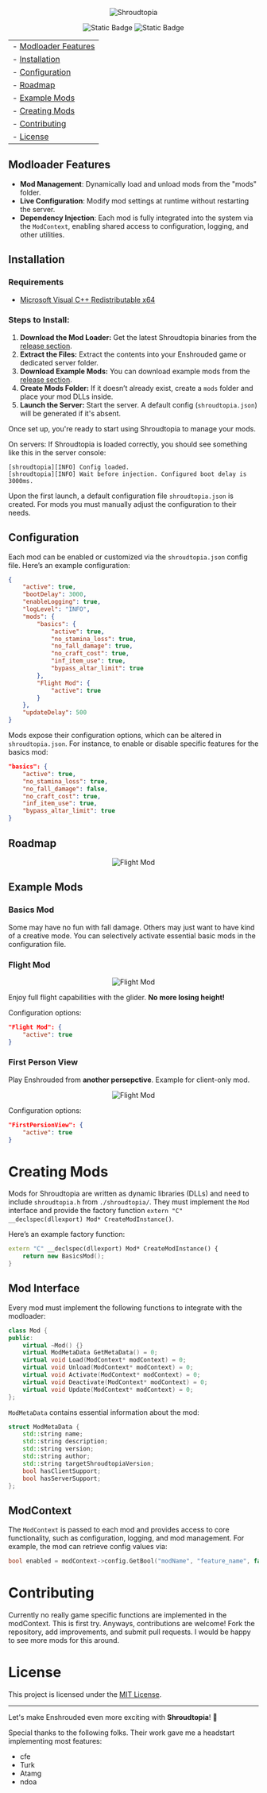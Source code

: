 <p align="center">
<img alt="Shroudtopia" src="https://github.com/s0t7x/shroudtopia/blob/main/logo_crop.png">
</p>
<p align="center">
<img alt="Static Badge" src="https://img.shields.io/badge/Game%20Version%20(SVN)-645934-blue">
<img alt="Static Badge" src="https://img.shields.io/badge/Core%20Version-0.0.3-blue">
</p>
<p align="center">
<table class="n" border="0" align="center">
 <tr>
<td>- <a href="#modloader-features">Modloader Features</a></td>

 </tr>
 <tr>
<td>- <a href="#installation">Installation</a></td>

 </tr>
 <tr>
<td>- <a href="#configuration">Configuration</a></td>

 </tr>
 <tr>
<td>- <a href="#roadmap">Roadmap</a></td>
 </tr>
 <tr>
<td>- <a href="#example-mods">Example Mods</a></td>
 </tr>
     <tr>
<td>- <a href="#creating-mods">Creating Mods</a></td>
 </tr>
     <tr>
     <td>- <a href="#contributing">Contributing</a></td>
 </tr>
     <tr>
     <td>- <a href="#license">License</a></td>
 </tr>
</table>
</p>

## Modloader Features

- **Mod Management**: Dynamically load and unload mods from the "mods" folder.
- **Live Configuration**: Modify mod settings at runtime without restarting the server.
- **Dependency Injection**: Each mod is fully integrated into the system via the `ModContext`, enabling shared access to configuration, logging, and other utilities.

## Installation

### Requirements
- [Microsoft Visual C++ Redistributable x64](https://aka.ms/vs/17/release/vc_redist.x64.exe)

### Steps to Install:
1. **Download the Mod Loader:** Get the latest Shroudtopia binaries from the [release section](https://github.com/s0t7x/shroudtopia/releases).
2. **Extract the Files:** Extract the contents into your Enshrouded game or dedicated server folder.
3. **Download Example Mods:** You can download example mods from the [release section](https://github.com/s0t7x/shroudtopia/releases).
4. **Create Mods Folder:** If it doesn’t already exist, create a `mods` folder and place your mod DLLs inside.
5. **Launch the Server:** Start the server. A default config (`shroudtopia.json`) will be generated if it's absent.

Once set up, you're ready to start using Shroudtopia to manage your mods.

On servers: If Shroudtopia is loaded correctly, you should see something like this in the server console:
```
[shroudtopia][INFO] Config loaded.
[shroudtopia][INFO] Wait before injection. Configured boot delay is 3000ms.
```

Upon the first launch, a default configuration file `shroudtopia.json` is created. For mods you must manually adjust the configuration to their needs.

## Configuration

Each mod can be enabled or customized via the `shroudtopia.json` config file. Here’s an example configuration:

```json
{
    "active": true,
    "bootDelay": 3000,
    "enableLogging": true,
    "logLevel": "INFO",
    "mods": {
        "basics": {
            "active": true,
            "no_stamina_loss": true,
            "no_fall_damage": true,
            "no_craft_cost": true,
            "inf_item_use": true,
            "bypass_altar_limit": true
        },
        "Flight Mod": {
            "active": true
        }
    },
    "updateDelay": 500
}
```

Mods expose their configuration options, which can be altered in `shroudtopia.json`. For instance, to enable or disable specific features for the basics mod:
```json
"basics": {
    "active": true,
    "no_stamina_loss": true,
    "no_fall_damage": false,
    "no_craft_cost": true,
    "inf_item_use": true,
    "bypass_altar_limit": true
}
```

## Roadmap

<p align="center">
<img alt="Flight Mod" src="https://github.com/s0t7x/shroudtopia/blob/main/roadmap_2025.png">
</p>

## Example Mods

### Basics Mod
Some may have no fun with fall damage. Others may just want to have kind of a creative mode. You can selectively activate essential basic mods in the configuration file.

### Flight Mod

<p align="center">
<img alt="Flight Mod" src="https://github.com/s0t7x/shroudtopia/blob/main/example-mods/flight_mod/demo_crop.gif">
</p>

Enjoy full flight capabilities with the glider. **No more losing height!**

Configuration options:
```json
"Flight Mod": {
    "active": true
}
```


### First Person View
Play Enshrouded from **another persepctive**. Example for client-only mod.

<p align="center">
<img alt="Flight Mod" src="https://github.com/s0t7x/shroudtopia/blob/main/example-mods/first_person_view/demo_crop.gif">
</p>

Configuration options:
```json
"FirstPersionView": {
    "active": true
}
```

# Creating Mods
Mods for Shroudtopia are written as dynamic libraries (DLLs) and need to include `shroudtopia.h` from `./shroudtopia/`.
They must implement the `Mod` interface and provide the factory function `extern "C" __declspec(dllexport) Mod* CreateModInstance()`.

Here’s an example factory function:
```cpp
extern "C" __declspec(dllexport) Mod* CreateModInstance() {
    return new BasicsMod();
}
```

## Mod Interface
Every mod must implement the following functions to integrate with the modloader:
```cpp
class Mod {
public:
    virtual ~Mod() {}
    virtual ModMetaData GetMetaData() = 0;
    virtual void Load(ModContext* modContext) = 0;
    virtual void Unload(ModContext* modContext) = 0;
    virtual void Activate(ModContext* modContext) = 0;
    virtual void Deactivate(ModContext* modContext) = 0;
    virtual void Update(ModContext* modContext) = 0;
};
```

`ModMetaData` contains essential information about the mod:
```cpp
struct ModMetaData {
    std::string name;
    std::string description;
    std::string version;
    std::string author;
    std::string targetShroudtopiaVersion;
    bool hasClientSupport;
    bool hasServerSupport;
};
```

## ModContext
The `ModContext` is passed to each mod and provides access to core functionality, such as configuration, logging, and mod management. For example, the mod can retrieve config values via:
```cpp
bool enabled = modContext->config.GetBool("modName", "feature_name", false);
```

# Contributing
Currently no really game specific functions are implemented in the modContext. This is first try. Anyways, contributions are welcome! Fork the repository, add improvements, and submit pull requests. I would be happy to see more mods for this around.


# License
This project is licensed under the [MIT License](https://github.com/s0t7x/shroudtopia/blob/0.1-stable/LICENSE).

<hr />

Let's make Enshrouded even more exciting with **Shroudtopia**! 🌟

Special thanks to the following folks. Their work gave me a headstart implementing most features:

- cfe
- Turk
- Atamg
- ndoa
